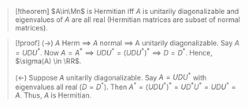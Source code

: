 > [!theorem]
> $A\in\Mn$ is Hermitian iff $A$ is unitarily diagonalizable and eigenvalues of $A$ are all real (Hermitian matrices are subset of normal matrices). 

> [!proof]
> ($\rightarrow$) $A$ Herm $\implies$ $A$ normal $\implies$ A unitarily diagonalizable. Say $A = UDU^*$. Now $A = A^*\implies UDU^* = (UDU^*)^* \implies D=D^*$. Hence, $\sigma(A) \in \RR$. 
> 
> ($\leftarrow$) Suppose $A$ unitarily diagonalizable. Say $A = UDU^*$ with eigenvalues all real ($D= D^*$). Then $A^* = (UDU^*)^* = UD^*U^*= UDU^* = A$. Thus, $A$ is Hermitian.

